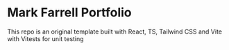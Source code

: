 # Mark Farrell Portfolio

This repo is an original template built with React, TS, Tailwind CSS and Vite with Vitests for unit testing 
